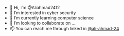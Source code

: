 - 👋 Hi, I’m @Aliahmad2412
- 👀 I’m interested in cyber security
- 🌱 I’m currently learning computer science
- 💞️ I’m looking to collaborate on ...
- 📫 You can reach me through linked in [@ali-ahmad-24](https://www.linkedin.com/public-profile/settings?trk=d_flagship3_profile_self_view_public_profile)

<!---
Aliahmad2412/Aliahmad2412 is a ✨ special ✨ repository because its `README.md` (this file) appears on your GitHub profile.
You can click the Preview link to take a look at your changes.
--->
